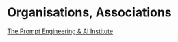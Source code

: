# Organisations, Associations

[The Prompt Engineering & AI Institute](https://promptengineering.org/)